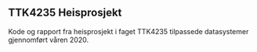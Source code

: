 ## TTK4235 Heisprosjekt
Kode og rapport fra heisprosjekt i faget TTK4235 tilpassede datasystemer gjennomført våren 2020. 